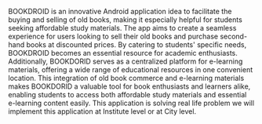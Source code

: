 BOOKDROID is an innovative Android application idea to facilitate the buying and selling of old books, 
making it especially helpful for students seeking affordable study materials. The app aims to create a 
seamless experience for users looking to sell their old books and purchase second-hand books at 
discounted prices. By catering to students' specific needs, BOOKDROID becomes an essential resource 
for academic enthusiasts. Additionally, BOOKDORID serves as a centralized platform for e-learning 
materials, offering a wide range of educational resources in one convenient location. This integration of 
old book commerce and e-learning materials makes BOOKDORID a valuable tool for book enthusiasts 
and learners alike, enabling students to access both affordable study materials and essential e-learning 
content easily. This application is solving real life problem we will implement this application at Institute 
level or at City level.
